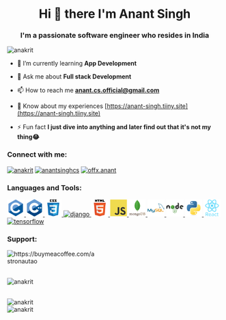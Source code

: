 <h1 align="center">Hi 👋 there I'm Anant Singh</h1>
<h3 align="center">I'm a passionate software engineer who resides in India</h3>


<p align="left"> <img src="https://komarev.com/ghpvc/?username=anakrit&label=Profile%20views&color=0e75b6&style=flat" alt="anakrit" /> </p>

- 🌱 I’m currently learning **App Development**

- 💬 Ask me about **Full stack Development**

- 📫 How to reach me **anant.cs.official@gmail.com**

- 📄 Know about my experiences [https://anant-singh.tiiny.site](https://anant-singh.tiiny.site)

- ⚡ Fun fact **I just dive into anything and later find out that it's not my thing😂**

<h3 align="left">Connect with me:</h3>
<p align="left">
<a href="https://codepen.io/anakrit" target="blank"><img align="center" src="https://raw.githubusercontent.com/rahuldkjain/github-profile-readme-generator/master/src/images/icons/Social/codepen.svg" alt="anakrit" height="30" width="40" /></a>
<a href="https://linkedin.com/in/anantsinghcs" target="blank"><img align="center" src="https://raw.githubusercontent.com/rahuldkjain/github-profile-readme-generator/master/src/images/icons/Social/linked-in-alt.svg" alt="anantsinghcs" height="30" width="40" /></a>
<a href="https://instagram.com/offx.anant" target="blank"><img align="center" src="https://raw.githubusercontent.com/rahuldkjain/github-profile-readme-generator/master/src/images/icons/Social/instagram.svg" alt="offx.anant" height="30" width="40" /></a>
</p>

<h3 align="left">Languages and Tools:</h3>
<p align="left"> <a href="https://www.cprogramming.com/" target="_blank" rel="noreferrer"> <img src="https://raw.githubusercontent.com/devicons/devicon/master/icons/c/c-original.svg" alt="c" width="40" height="40"/> </a> <a href="https://www.w3schools.com/cpp/" target="_blank" rel="noreferrer"> <img src="https://raw.githubusercontent.com/devicons/devicon/master/icons/cplusplus/cplusplus-original.svg" alt="cplusplus" width="40" height="40"/> </a> <a href="https://www.w3schools.com/css/" target="_blank" rel="noreferrer"> <img src="https://raw.githubusercontent.com/devicons/devicon/master/icons/css3/css3-original-wordmark.svg" alt="css3" width="40" height="40"/> </a> <a href="https://www.djangoproject.com/" target="_blank" rel="noreferrer"> <img src="https://cdn.worldvectorlogo.com/logos/django.svg" alt="django" width="40" height="40"/> </a> <a href="https://www.w3.org/html/" target="_blank" rel="noreferrer"> <img src="https://raw.githubusercontent.com/devicons/devicon/master/icons/html5/html5-original-wordmark.svg" alt="html5" width="40" height="40"/> </a> <a href="https://developer.mozilla.org/en-US/docs/Web/JavaScript" target="_blank" rel="noreferrer"> <img src="https://raw.githubusercontent.com/devicons/devicon/master/icons/javascript/javascript-original.svg" alt="javascript" width="40" height="40"/> </a> <a href="https://www.mongodb.com/" target="_blank" rel="noreferrer"> <img src="https://raw.githubusercontent.com/devicons/devicon/master/icons/mongodb/mongodb-original-wordmark.svg" alt="mongodb" width="40" height="40"/> </a> <a href="https://www.mysql.com/" target="_blank" rel="noreferrer"> <img src="https://raw.githubusercontent.com/devicons/devicon/master/icons/mysql/mysql-original-wordmark.svg" alt="mysql" width="40" height="40"/> </a> <a href="https://nodejs.org" target="_blank" rel="noreferrer"> <img src="https://raw.githubusercontent.com/devicons/devicon/master/icons/nodejs/nodejs-original-wordmark.svg" alt="nodejs" width="40" height="40"/> </a> <a href="https://www.python.org" target="_blank" rel="noreferrer"> <img src="https://raw.githubusercontent.com/devicons/devicon/master/icons/python/python-original.svg" alt="python" width="40" height="40"/> </a> <a href="https://reactjs.org/" target="_blank" rel="noreferrer"> <img src="https://raw.githubusercontent.com/devicons/devicon/master/icons/react/react-original-wordmark.svg" alt="react" width="40" height="40"/> </a> <a href="https://www.tensorflow.org" target="_blank" rel="noreferrer"> <img src="https://www.vectorlogo.zone/logos/tensorflow/tensorflow-icon.svg" alt="tensorflow" width="40" height="40"/> </a> </p>

<h3 align="left">Support:</h3>
<p><a href="https://www.buymeacoffee.com/astronautao"> <img align="left" src="https://cdn.buymeacoffee.com/buttons/v2/default-yellow.png" height="50" width="210" alt="https://buymeacoffee.com/astronautao" /></a></p><br><br>
<br>
<p><img align="left" src="https://github-readme-stats.vercel.app/api/top-langs?username=anakrit&show_icons=true&locale=en&layout=compact" alt="anakrit" /></p><br><br>

<p><img align="left" src="https://github-readme-stats.vercel.app/api?username=anakrit&show_icons=true&locale=en" width="390" alt="anakrit" /></p>

<p><img align="left" src="https://github-readme-streak-stats.herokuapp.com/?user=anakrit&" width="400" alt="anakrit" /></p>
